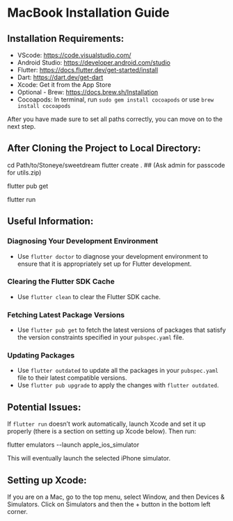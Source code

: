 # MacBook Installation Guide

## Installation Requirements:

- VScode: https://code.visualstudio.com/
- Android Studio: https://developer.android.com/studio
- Flutter: https://docs.flutter.dev/get-started/install
- Dart: https://dart.dev/get-dart
- Xcode: Get it from the App Store
- Optional - Brew: https://docs.brew.sh/Installation
- Cocoapods: In terminal, run `sudo gem install cocoapods` or use `brew install cocoapods`

After you have made sure to set all paths correctly, you can move on to the next step.

## After Cloning the Project to Local Directory:

cd Path/to/Stoneye/sweetdream
flutter create .  ## (Ask admin for passcode for utils.zip)

flutter pub get

flutter run

## Useful Information:

### Diagnosing Your Development Environment

- Use `flutter doctor` to diagnose your development environment to ensure that it is appropriately set up for Flutter development.

### Clearing the Flutter SDK Cache

- Use `flutter clean` to clear the Flutter SDK cache.

### Fetching Latest Package Versions

- Use `flutter pub get` to fetch the latest versions of packages that satisfy the version constraints specified in your `pubspec.yaml` file.

### Updating Packages

- Use `flutter outdated` to update all the packages in your `pubspec.yaml` file to their latest compatible versions.
- Use `flutter pub upgrade` to apply the changes with `flutter outdated`.

## Potential Issues:

If `flutter run` doesn’t work automatically, launch Xcode and set it up properly (there is a section on setting up Xcode below). Then run:

flutter emulators --launch apple_ios_simulator

This will eventually launch the selected iPhone simulator.

## Setting up Xcode:

If you are on a Mac, go to the top menu, select Window, and then Devices & Simulators. Click on Simulators and then the + button in the bottom left corner.
